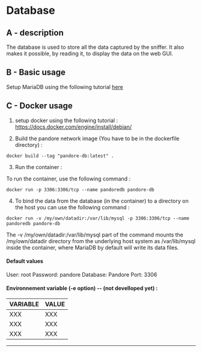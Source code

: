 # Database

## A - description

The database is used to store all the data captured by the sniffer. It also makes it possible, by reading it, to display the data on the web GUI.

## B - Basic usage

Setup MariaDB using the following tutorial [here](https://www.digitalocean.com/community/tutorials/how-to-install-mariadb-on-ubuntu-20-04-quickstart-fr)

## C - Docker usage

1) setup docker using the following tutorial :
https://docs.docker.com/engine/install/debian/

2) Build the pandore network image (You have to be in the dockerfile directory) :
```
docker build --tag "pandore-db:latest" .
```

3) Run the container :

To run the container, use the following command :
```
docker run -p 3306:3306/tcp --name pandoredb pandore-db
```

4) To bind the data from the database (in the container) to a directory on the host you can use the following command :

```
docker run -v /my/own/datadir:/var/lib/mysql -p 3306:3306/tcp --name pandoredb pandore-db
```

The -v /my/own/datadir:/var/lib/mysql part of the command mounts the /my/own/datadir directory from the underlying host system as /var/lib/mysql inside the container, where MariaDB by default will write its data files.

#### Default values

User: root
Password: pandore
Database: Pandore
Port: 3306

#### Environnement variable (-e option) -- (not develloped yet) :

| VARIABLE| VALUE|
| ------ | ------ |
| XXX | XXX
| XXX | XXX
| XXX | XXX

---------------------------------------
